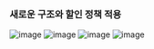 ### 새로운 구조와 할인 정책 적용

![image](https://user-images.githubusercontent.com/40969203/103832808-9e05f480-50c2-11eb-9517-5948d82779bc.png)
![image](https://user-images.githubusercontent.com/40969203/103832817-a2caa880-50c2-11eb-8349-54c383c4ed7f.png)
![image](https://user-images.githubusercontent.com/40969203/103832821-a65e2f80-50c2-11eb-914c-5b981eb2b7b5.png)
![image](https://user-images.githubusercontent.com/40969203/103832833-ae1dd400-50c2-11eb-8d3a-e02592ba1f5d.png)
